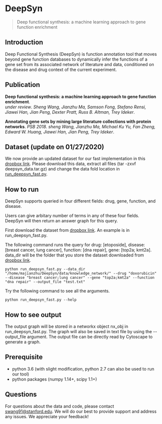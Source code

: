 # DeepSyn
> Deep functional synthesis: a machine learning approach to gene function enrichment

## Introduction
Deep Functional Synthesis (DeepSyn) is function annotation tool that moves beyond gene function databases to dynamically infer the functions of a gene set from its associated network of literature and data, conditioned on the disease and drug context of the current experiment.

## Publication
**Deep functional synthesis: a machine learning approach to gene function enrichment**.  
*under review*.
*Sheng Wang, Jianzhu Ma, Samson Fong, Stefano Rensi, Jiawei Han, Jian Peng, Dexter Pratt, Russ B. Altman, Trey Ideker*.

**Annotating gene sets by mining large literature collections with protein networks**.
*PSB 2018*.
*sheng Wang, Jianzhu Ma, Michael Ku Yu, Fan Zheng, Edward W. Huang, Jiawei Han, Jian Peng, Trey Ideker*.

## Dataset (update on 01/27/2020)
We now provide an updated dataset for our fast implementation in this [dropbox link](https://www.dropbox.com/s/ubkh36hqe8qqki0/deepsyn_data.tar.gz?dl=0).
Please download this data, extract all files (tar -zxvf deepsyn_data.tar.gz) and change the data fold location in [run_deepsyn_fast.py](https://github.com/wangshenguiuc/DeepSyn/blob/master/run_deepsyn_fast.py).

## How to run
DeepSyn supports queried in four different fields: drug, gene, function, and disease.

Users can give arbitary number of terms in any of these four fields.
DeepSyn will then return an answer graph for this query.

First download the dataset from [dropbox link](https://www.dropbox.com/s/ubkh36hqe8qqki0/deepsyn_data.tar.gz?dl=0).
An example is in run_deepsyn_fast.py.

The following command runs the query for drug: [etoposide], disease: [breast cancer, lung cancer], function: [dna repair], gene: [top2a; kmt2a]. data_dir will be the folder that you store the dataset downloaded from [dropbox link](https://www.dropbox.com/s/ubkh36hqe8qqki0/deepsyn_data.tar.gz?dl=0).
```
python run_deepsyn_fast.py --data_dir "/home/majianzhu/DeepSyn/data/knowledge_network/" --drug "doxorubicin" --disease "breast cancer;lung cancer" --gene "top2a;kmt2a" --function "dna repair" --output_file "test.txt"
```

Try the following command to see all the arguments.
```
python run_deepsyn_fast.py --help
```
## How to see output
The output graph will be stored in a networkx object nx_obj in run_deepsyn_fast.py.
The graph will also be saved in text file by using the --output_file argument. The output file can be directly read by Cytoscape to generate a graph.


## Prerequisite
* python 3.6 (with slight modification, python 2.7 can also be used to run our tool)
* python packages (numpy 1.14+, scipy 1.1+)

## Questions
For questions about the data and code, please contact swang91@stanford.edu. We will do our best to provide support and address any issues. We appreciate your feedback!
